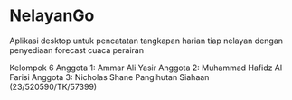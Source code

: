 # NelayanGo
Aplikasi desktop untuk pencatatan tangkapan harian tiap nelayan dengan penyediaan forecast cuaca perairan

Kelompok 6
Anggota 1: Ammar Ali Yasir
Anggota 2: Muhammad Hafidz Al Farisi
Anggota 3: Nicholas Shane Pangihutan Siahaan (23/520590/TK/57399)
